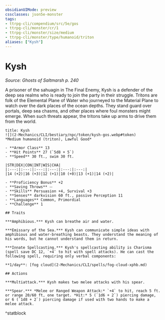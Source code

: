 ```yaml
---
obsidianUIMode: preview
cssclasses: json5e-monster
tags:
- ttrpg-cli/compendium/src/5e/gos
- ttrpg-cli/monster/cr/1
- ttrpg-cli/monster/size/medium
- ttrpg-cli/monster/type/humanoid/triton
aliases: ["Kysh"]
---
```

# Kysh
*Source: Ghosts of Saltmarsh p. 240*  


A prisoner of the sahuagin in The Final Enemy, Kysh is a defender of the deep sea realms who is ready to join the party in their struggle. Tritons are folk of the Elemental Plane of Water who journeyed to the Material Plane to watch over the dark places of the ocean depths. They stand guard over portals, deep sea chasms, and other places where foul monsters might emerge. When such threats appear, the tritons take up arms to drive them from the world.

```ad-statblock
title: Kysh
![](2-Mechanics/CLI/bestiary/npc/token/kysh-gos.webp#token)
*Medium humanoid (triton), Lawful Good*

- **Armor Class** 13 
- **Hit Points** 27 (`5d8 + 5`) 
- **Speed** 30 ft., swim 30 ft.

|STR|DEX|CON|INT|WIS|CHA|
|:---:|:---:|:---:|:---:|:---:|:---:|
|14 (+2)|16 (+3)|12 (+1)|10 (+0)|13 (+1)|14 (+2)|

- **Proficiency Bonus** +2
- **Saving Throws** ⏤
- **Skills** Persuasion +4, Survival +3
- **Senses** darkvision 60 ft., passive Perception 11
- **Languages** Common, Primordial
- **Challenge** 1

## Traits

***Amphibious.*** Kysh can breathe air and water.

***Emissary of the Sea.*** Kysh can communicate simple ideas with amphibious and water-breathing beasts. They understand the meaning of his words, but he cannot understand them in return.

***Innate Spellcasting.*** Kysh's spellcasting ability is Charisma (spell save DC 12, `+4` to hit with spell attacks). He can cast the following spell, requiring only verbal components:

**1/day**: [fog cloud](2-Mechanics/CLI/spells/fog-cloud-xphb.md)

## Actions

***Multiattack.*** Kysh makes two melee attacks with his spear.

***Spear.*** *Melee or Ranged Weapon Attack:* `+4` to hit, reach 5 ft. or range 20/60 ft, one target. *Hit:* 5 (`1d6 + 2`) piercing damage, or 6 (`1d8 + 2`) piercing damage if used with two hands to make a melee attack.
```
^statblock